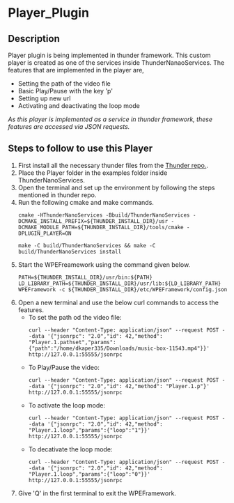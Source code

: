 # Player_Plugin

## Description
Player plugin is being implemented in thunder framework. This custom player is created as one of the services inside ThunderNanaoServices. The features that are implemented in the player are,
- Setting the path of the video file
- Basic Play/Pause with the key 'p'
- Setting up new url
- Activating and deactivating the loop mode

*As this player is implemented as a service in thunder framework, these features are accessed via JSON requests.*

## Steps to follow to use this Player
1. First install all the necessary thunder files from the [Thunder repo.](https://github.com/rdkcentral/Thunder).
2. Place the Player folder in the examples folder inside ThunderNanoServices.
3. Open the terminal and set up the environment by following the steps mentioned in thunder repo.
4. Run the following cmake and make commands.
   ```
   cmake -HThunderNanoServices -Bbuild/ThunderNanoServices -DCMAKE_INSTALL_PREFIX=${THUNDER_INSTALL_DIR}/usr -DCMAKE_MODULE_PATH=${THUNDER_INSTALL_DIR}/tools/cmake -DPLUGIN_PLAYER=ON
   
   make -C build/ThunderNanoServices && make -C build/ThunderNanoServices install
   ```
5. Start the WPEFreamework using the command given below.
   ```
   PATH=${THUNDER_INSTALL_DIR}/usr/bin:${PATH} LD_LIBRARY_PATH=${THUNDER_INSTALL_DIR}/usr/lib:${LD_LIBRARY_PATH} WPEFramework -c ${THUNDER_INSTALL_DIR}/etc/WPEFramework/config.json
   ```
6. Open a new terminal and use the below curl commands to access the features.
   - To set the path od the video file:
     ```
     curl --header "Content-Type: application/json" --request POST --data '{"jsonrpc": "2.0","id": 42,"method": "Player.1.pathset","params":{"path":"/home/dkaper335/Downloads/music-box-11543.mp4"}}' http://127.0.0.1:55555/jsonrpc
     ```
   - To Play/Pause the video:
     ```
     curl --header "Content-Type: application/json" --request POST --data '{"jsonrpc": "2.0","id": 42,"method": "Player.1.p"}' http://127.0.0.1:55555/jsonrpc
     ```
   - To activate the loop mode:
     ```
     curl --header "Content-Type: application/json" --request POST --data '{"jsonrpc": "2.0","id": 42,"method": "Player.1.loop","params":{"loop":"1"}}' http://127.0.0.1:55555/jsonrpc
     ```
   - To decativate the loop mode:
     ```
     curl --header "Content-Type: application/json" --request POST --data '{"jsonrpc": "2.0","id": 42,"method": "Player.1.loop","params":{"loop":"0"}}' http://127.0.0.1:55555/jsonrpc
     ```
7. Give 'Q' in the first terminal to exit the WPEFramework. 

